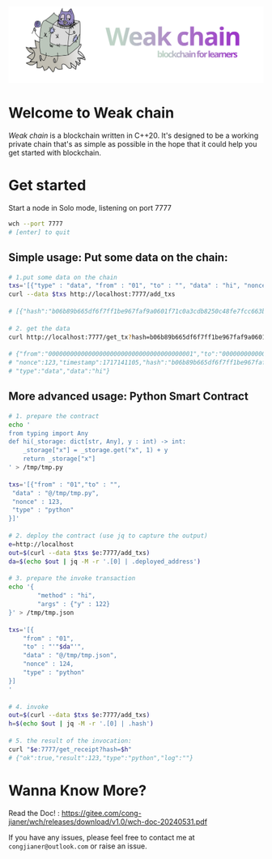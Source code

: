 ![Logo](./weak/doc/logo.svg)
# Welcome to Weak chain
*Weak chain* is a blockchain written in C++20. It's designed to be a working
private chain that's as simple as possible in the hope that it could help you
get started with blockchain.

# Get started

Start a node in Solo mode, listening on port 7777
```bash
wch --port 7777
# [enter] to quit
```

## Simple usage: Put some data on the chain:
```bash
# 1.put some data on the chain
txs='[{"type" : "data", "from" : "01", "to" : "", "data" : "hi", "nonce" : 123}]'
curl --data $txs http://localhost:7777/add_txs

# [{"hash":"b06b89b665df6f7ff1be967faf9a0601f71c0a3cdb8250c48fe7fcc663b18d1b"}]

# 2. get the data
curl http://localhost:7777/get_tx?hash=b06b89b665df6f7ff1be967faf9a0601f71c0a3cdb8250c48fe7fcc663b18d1b

# {"from":"0000000000000000000000000000000000000001","to":"0000000000000000000000000000000000000000",
# "nonce":123,"timestamp":1717141105,"hash":"b06b89b665df6f7ff1be967faf9a0601f71c0a3cdb8250c48fe7fcc663b18d1b",
# "type":"data","data":"hi"}
```

## More advanced usage: Python Smart Contract
```bash
# 1. prepare the contract
echo '
from typing import Any
def hi(_storage: dict[str, Any], y : int) -> int:
    _storage["x"] = _storage.get("x", 1) + y
    return _storage["x"]
' > /tmp/tmp.py

txs='[{"from" : "01","to" : "",
 "data" : "@/tmp/tmp.py",
 "nonce" : 123,
 "type" : "python"
}]'

# 2. deploy the contract (use jq to capture the output)
e=http://localhost
out=$(curl --data $txs $e:7777/add_txs)
da=$(echo $out | jq -M -r '.[0] | .deployed_address')

# 3. prepare the invoke transaction
echo '{
        "method" : "hi",
        "args" : {"y" : 122}
}' > /tmp/tmp.json

txs='[{
    "from" : "01",
    "to" : "'"$da"'",
    "data" : "@/tmp/tmp.json",
    "nonce" : 124,
    "type" : "python"
}]
'

# 4. invoke
out=$(curl --data $txs $e:7777/add_txs)
h=$(echo $out | jq -M -r '.[0] | .hash')

# 5. the result of the invocation:
curl "$e:7777/get_receipt?hash=$h"
# {"ok":true,"result":123,"type":"python","log":""}
```

# Wanna Know More? 
Read the Doc! : https://gitee.com/cong-jianer/wch/releases/download/v1.0/wch-doc-20240531.pdf

If you have any issues, please feel free to contact me at `congjianer@outlook.com` or raise an issue.
